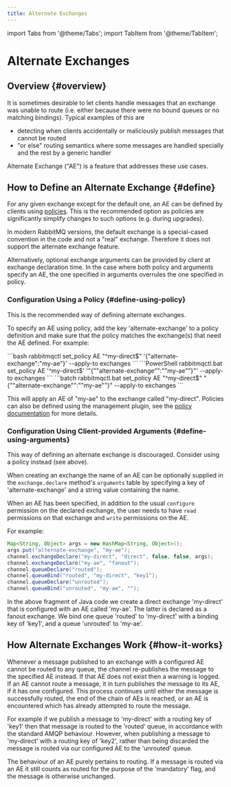 ```yaml
---
title: Alternate Exchanges
---
```


<!--
Copyright (c) 2005-2024 Broadcom. All Rights Reserved. The term "Broadcom" refers to Broadcom Inc. and/or its subsidiaries.

All rights reserved. This program and the accompanying materials
are made available under the terms of the under the Apache License,
Version 2.0 (the "License”); you may not use this file except in compliance
with the License. You may obtain a copy of the License at

https://www.apache.org/licenses/LICENSE-2.0

Unless required by applicable law or agreed to in writing, software
distributed under the License is distributed on an "AS IS" BASIS,
WITHOUT WARRANTIES OR CONDITIONS OF ANY KIND, either express or implied.
See the License for the specific language governing permissions and
limitations under the License.
-->

import Tabs from '@theme/Tabs';
import TabItem from '@theme/TabItem';

# Alternate Exchanges

## Overview {#overview}

It is sometimes desirable to let clients handle messages
that an exchange was unable to route (i.e. either because
there were no bound queues or no matching
bindings). Typical examples of this are

 * detecting when clients accidentally or maliciously publish messages that cannot be routed
 * "or else" routing semantics where some messages are handled specially and the rest by a generic handler

Alternate Exchange ("AE") is a feature that addresses these use cases.

## How to Define an Alternate Exchange {#define}

For any given exchange except for the default one, an AE can be defined by clients using
[policies](./parameters#policies). This is the recommended option
as policies are significantly simplify changes to such options (e.g. during
upgrades).

In modern RabbitMQ versions, the default exchange is a special-cased convention in the code
and not a "real" exchange. Therefore it does not support the alternate exchange feature.

Alternatively, optional exchange arguments can be provided by client
at exchange declaration time.
In the case where both policy and arguments specify an AE, the one
specified in arguments overrules the one specified in policy.

### Configuration Using a Policy {#define-using-policy}

This is the recommended way of defining alternate exchanges.

To specify an AE using policy, add the key 'alternate-exchange'
to a policy definition and make sure that the policy matches the exchange(s)
that need the AE defined. For example:

<Tabs>
<TabItem value="bash" label="bash" default>
```bash
rabbitmqctl set_policy AE "^my-direct$" '{"alternate-exchange":"my-ae"}' --apply-to exchanges
```
</TabItem>
<TabItem value="PowerShell" label="PowerShell">
```PowerShell
rabbitmqctl.bat set_policy AE '^my-direct$' '"{""alternate-exchange"":""my-ae""}"' --apply-to exchanges
```
</TabItem>
<TabItem value="cmd" label="cmd">
```batch
rabbitmqctl.bat set_policy AE "^my-direct$" "{""alternate-exchange"":""my-ae""}" --apply-to exchanges
```
</TabItem>
</Tabs>

This will apply an AE of "my-ae" to the exchange called
"my-direct". Policies can also be defined using the management
plugin, see the [policy documentation](./parameters#policies) for more details.



### Configuration Using Client-provided Arguments {#define-using-arguments}

This way of defining an alternate exchange is discouraged. Consider
using a policy instead (see above).

When creating an exchange the name of an AE can be
optionally supplied in the `exchange.declare`
method's `arguments` table by specifying a key
of 'alternate-exchange' and a string value containing the name.

When an AE has been specified, in addition to the usual
`configure` permission on the declared exchange,
the user needs to have `read` permissions on that
exchange and `write` permissions on the AE.

For example:

```java
Map<String, Object> args = new HashMap<String, Object>();
args.put("alternate-exchange", "my-ae");
channel.exchangeDeclare("my-direct", "direct", false, false, args);
channel.exchangeDeclare("my-ae", "fanout");
channel.queueDeclare("routed");
channel.queueBind("routed", "my-direct", "key1");
channel.queueDeclare("unrouted");
channel.queueBind("unrouted", "my-ae", "");
```

In the above fragment of Java code we create a direct
exchange 'my-direct' that is configured with an AE called
'my-ae'. The latter is declared as a fanout exchange. We
bind one queue 'routed' to 'my-direct' with a binding key
of 'key1', and a queue 'unrouted' to 'my-ae'.


## How Alternate Exchanges Work {#how-it-works}

Whenever a message published to an exchange with a configured AE cannot be routed
to any queue, the channel re-publishes the message to the specified AE
instead. If that AE does not exist then a warning is logged. If
an AE cannot route a message, it in turn publishes the message
to its AE, if it has one configured. This process continues
until either the message is successfully routed, the end of the
chain of AEs is reached, or an AE is encountered which has
already attempted to route the message.

For example if we publish a message to 'my-direct' with a
routing key of 'key1' then that message is routed to the
'routed' queue, in accordance with the standard AMQP
behaviour.  However, when publishing a message to
'my-direct' with a routing key of 'key2', rather than
being discarded the message is routed via our configured
AE to the 'unrouted' queue.

The behaviour of an AE purely pertains to routing. If a message
is routed via an AE it still counts as routed for the purpose of
the 'mandatory' flag, and the message is otherwise unchanged.
